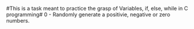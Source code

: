 #This is a task meant to practice the grasp of Variables, if, else, while in C programming#
0 - Randomly generate a positivie, negative or zero numbers.

